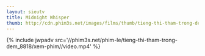 ```yaml
---
layout: sieutv
title: Midnight Whisper
thumb: http://cdn.phim3s.net/images/films/thumb/tieng-thi-tham-trong-dem-midnight-whisper-2015.jpg
---
```

{% include jwpadv src='//phim3s.net/phim-le/tieng-thi-tham-trong-dem_8818/xem-phim//video.mp4' %}